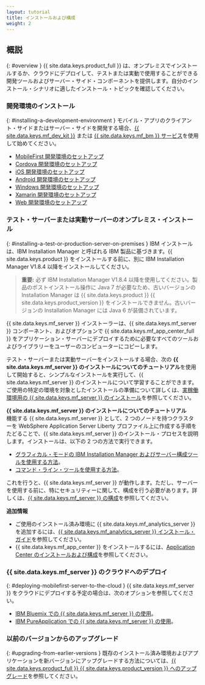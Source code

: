 ```yaml
---
layout: tutorial
title: インストールおよび構成
weight: 2
---
```

<!-- NLS_CHARSET=UTF-8 -->
## 概説
{: #overview }
{{ site.data.keys.product_full }} は、オンプレミスでインストールするか、クラウドにデプロイして、テストまたは実動で使用することができる開発ツールおよびサーバー・サイド・コンポーネントを提供します。自分のインストール・シナリオに適したインストール・トピックを確認してください。

### 開発環境のインストール
{: #installing-a-development-environment }
モバイル・アプリのクライアント・サイドまたはサーバー・サイドを開発する場合、[{{ site.data.keys.mf_dev_kit }}](development/mobilefirst/) または [{{ site.data.keys.mf_bm }} サービス](../bluemix/using-mobile-foundation)を使用して始めてください。

* [MobileFirst 開発環境のセットアップ](development/mobilefirst/)
* [Cordova 開発環境のセットアップ](development/cordova)
* [iOS 開発環境のセットアップ](development/ios)
* [Android 開発環境のセットアップ](development/android)
* [Windows 開発環境のセットアップ](development/windows)
* [Xamarin 開発環境のセットアップ](development/xamarin)
* [Web 開発環境のセットアップ](development/web)

### テスト・サーバーまたは実動サーバーのオンプレミス・インストール
{: #installing-a-test-or-production-server-on-premises }
IBM インストールは、IBM Installation Manager と呼ばれる IBM 製品に基づきます。{{ site.data.keys.product }} をインストールする前に、別に IBM Installation Manager V1.8.4 以降をインストールしてください。

> **重要:** 必ず IBM Installation Manager V1.8.4 以降を使用してください。製品のポストインストール操作に Java 7 が必要なため、古いバージョンの Installation Manager は {{ site.data.keys.product }} {{ site.data.keys.product_version }} をインストールできません。古いバージョンの Installation Manager には Java 6 が装備されています。

  {{ site.data.keys.mf_server }} インストーラーは、{{ site.data.keys.mf_server }} コンポーネント、およびオプションで {{ site.data.keys.mf_app_center_full }} をアプリケーション・サーバーにデプロイするために必要なすべてのツールおよびライブラリーをユーザーのコンピューターにコピーします。

テスト・サーバーまたは実動サーバーをインストールする場合、次の **{{ site.data.keys.mf_server }} のインストールについてのチュートリアル**を使用して開始すると、シンプルなインストールを実行して、{{ site.data.keys.mf_server }} のインストールについて学習することができます。ご使用の特定の環境を対象としたインストールの準備について詳しくは、[実稼働環境用の {{ site.data.keys.mf_server }} のインストール](production)を参照してください。

**{{ site.data.keys.mf_server }} のインストールについてのチュートリアル**  
機能する {{ site.data.keys.mf_server }} として、2 つのノードを持つクラスターを WebSphere Application Server Liberty プロファイル上に作成する手順をたどることで、{{ site.data.keys.mf_server }} のインストール・プロセスを説明します。インストールは、以下の 2 つの方法で実行できます。

* [グラフィカル・モードの IBM Installation Manager およびサーバー構成ツールを使用する方法](production/tutorials/graphical-mode)。
* [コマンド・ライン・ツールを使用する方法](production/tutorials/command-line)。

これを行うと、{{ site.data.keys.mf_server }} が動作します。ただし、サーバーを使用する前に、特にセキュリティーに関して、構成を行う必要があります。詳しくは、[{{ site.data.keys.mf_server }} の構成](production/server-configuration)を参照してください。

**追加情報**  

* ご使用のインストール済み環境に {{ site.data.keys.mf_analytics_server }} を追加するには、[{{ site.data.keys.mf_analytics_server }} インストール・ガイド](production/analytics/installation/)を参照してください。  
* {{ site.data.keys.mf_app_center }} をインストールするには、[Application Center のインストールおよび構成](production/appcenter)を参照してください。

### {{ site.data.keys.mf_server }} のクラウドへのデプロイ
{: #deploying-mobilefirst-server-to-the-cloud }
{{ site.data.keys.mf_server }} をクラウドにデプロイする予定の場合は、次のオプションを参照してください。

* [IBM Bluemix での {{ site.data.keys.mf_server }} の使用](../bluemix)。
* [IBM PureApplication での {{ site.data.keys.mf_server }} の使用](production/pure-application)。

### 以前のバージョンからのアップグレード
{: #upgrading-from-earlier-versions }
既存のインストール済み環境およびアプリケーションを新バージョンにアップグレードする方法については、[{{ site.data.keys.product_full }} {{ site.data.keys.product_version }} へのアップグレード](../all-tutorials/#upgrading_to_current_version)を参照してください。


